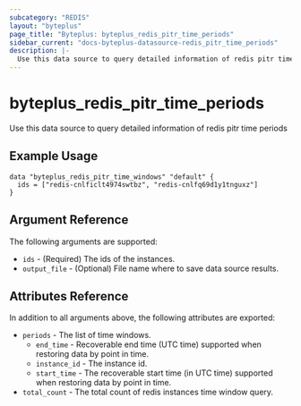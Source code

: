 ```yaml
---
subcategory: "REDIS"
layout: "byteplus"
page_title: "Byteplus: byteplus_redis_pitr_time_periods"
sidebar_current: "docs-byteplus-datasource-redis_pitr_time_periods"
description: |-
  Use this data source to query detailed information of redis pitr time periods
---
```

# byteplus_redis_pitr_time_periods
Use this data source to query detailed information of redis pitr time periods
## Example Usage
```hcl
data "byteplus_redis_pitr_time_windows" "default" {
  ids = ["redis-cnlficlt4974swtbz", "redis-cnlfq69d1y1tnguxz"]
}
```
## Argument Reference
The following arguments are supported:
* `ids` - (Required) The ids of the instances.
* `output_file` - (Optional) File name where to save data source results.

## Attributes Reference
In addition to all arguments above, the following attributes are exported:
* `periods` - The list of time windows.
    * `end_time` - Recoverable end time (UTC time) supported when restoring data by point in time.
    * `instance_id` - The instance id.
    * `start_time` - The recoverable start time (in UTC time) supported when restoring data by point in time.
* `total_count` - The total count of redis instances time window query.


